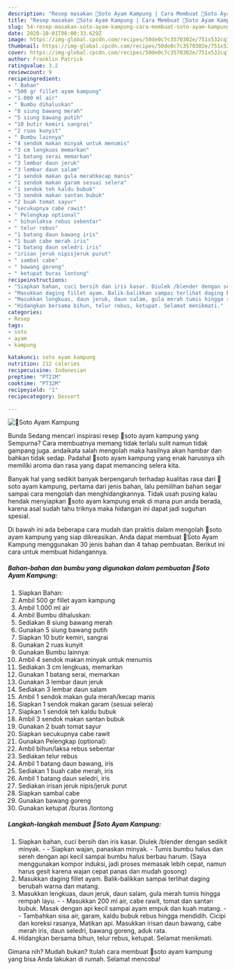 ```yaml
---
description: "Resep masakan 🐓Soto Ayam Kampung | Cara Membuat 🐓Soto Ayam Kampung Yang Sempurna"
title: "Resep masakan 🐓Soto Ayam Kampung | Cara Membuat 🐓Soto Ayam Kampung Yang Sempurna"
slug: 54-resep-masakan-soto-ayam-kampung-cara-membuat-soto-ayam-kampung-yang-sempurna
date: 2020-10-01T06:00:33.629Z
image: https://img-global.cpcdn.com/recipes/50de0c7c3570302e/751x532cq70/🐓soto-ayam-kampung-foto-resep-utama.jpg
thumbnail: https://img-global.cpcdn.com/recipes/50de0c7c3570302e/751x532cq70/🐓soto-ayam-kampung-foto-resep-utama.jpg
cover: https://img-global.cpcdn.com/recipes/50de0c7c3570302e/751x532cq70/🐓soto-ayam-kampung-foto-resep-utama.jpg
author: Franklin Patrick
ratingvalue: 3.2
reviewcount: 9
recipeingredient:
- " Bahan"
- "500 gr fillet ayam kampung"
- "1.000 ml air"
- " Bumbu dihaluskan"
- "8 siung bawang merah"
- "5 siung bawang putih"
- "10 butir kemiri sangrai"
- "2 ruas kunyit"
- " Bumbu lainnya"
- "4 sendok makan minyak untuk menumis"
- "3 cm lengkuas memarkan"
- "1 batang serai memarkan"
- "3 lembar daun jeruk"
- "3 lembar daun salam"
- "1 sendok makan gula merahkecap manis"
- "1 sendok makan garam sesuai selera"
- "1 sendok teh kaldu bubuk"
- "3 sendok makan santan bubuk"
- "2 buah tomat sayur"
- "secukupnya cabe rawit"
- " Pelengkap optional"
- " bihunlaksa rebus sebentar"
- " telur rebus"
- "1 batang daun bawang iris"
- "1 buah cabe merah iris"
- "1 batang daun seledri iris"
- "irisan jeruk nipisjeruk purut"
- " sambal cabe"
- " bawang goreng"
- " ketupat buras lontong"
recipeinstructions:
- "Siapkan bahan, cuci bersih dan iris kasar. Diulek /blender dengan sedikit minyak.   Siapkan wajan, panaskan minyak. Tumis bumbu halus dan sereh dengan api kecil sampai bumbu halus berbau harum. (Saya menggunakan kompor induksi, jadi proses memasak lebih cepat, namun harus gesit karena wajan cepat panas dan mudah gosong)"
- "Masukkan daging fillet ayam. Balik-balikkan sampai terlihat daging berubah warna dan matang."
- "Masukkan lengkuas, daun jeruk, daun salam, gula merah tumis hingga rempah layu.  Masukkan 200 ml air, cabe rawit, tomat dan santan bubuk. Masak dengan api kecil sampai ayam empuk dan kuah matang.  Tambahkan sisa air, garam, kaldu bubuk rebus hingga mendidih. Cicipi dan koreksi rasanya, Matikan api. Masukkan irisan daun bawang, cabe merah iris, daun seledri, bawang goreng, aduk rata."
- "Hidangkan bersama bihun, telur rebus, ketupat. Selamat menikmati."
categories:
- Resep
tags:
- soto
- ayam
- kampung

katakunci: soto ayam kampung 
nutrition: 212 calories
recipecuisine: Indonesian
preptime: "PT21M"
cooktime: "PT32M"
recipeyield: "1"
recipecategory: Dessert

---
```



![🐓Soto Ayam Kampung](https://img-global.cpcdn.com/recipes/50de0c7c3570302e/751x532cq70/🐓soto-ayam-kampung-foto-resep-utama.jpg)

Bunda Sedang mencari inspirasi resep 🐓soto ayam kampung yang Sempurna? Cara membuatnya memang tidak terlalu sulit namun tidak gampang juga. andaikata salah mengolah maka hasilnya akan hambar dan bahkan tidak sedap. Padahal 🐓soto ayam kampung yang enak harusnya sih memiliki aroma dan rasa yang dapat memancing selera kita.



Banyak hal yang sedikit banyak berpengaruh terhadap kualitas rasa dari 🐓soto ayam kampung, pertama dari jenis bahan, lalu pemilihan bahan segar sampai cara mengolah dan menghidangkannya. Tidak usah pusing kalau hendak menyiapkan 🐓soto ayam kampung enak di mana pun anda berada, karena asal sudah tahu triknya maka hidangan ini dapat jadi suguhan spesial.


Di bawah ini ada beberapa cara mudah dan praktis dalam mengolah 🐓soto ayam kampung yang siap dikreasikan. Anda dapat membuat 🐓Soto Ayam Kampung menggunakan 30 jenis bahan dan 4 tahap pembuatan. Berikut ini cara untuk membuat hidangannya.

<!--inarticleads1-->

##### Bahan-bahan dan bumbu yang digunakan dalam pembuatan 🐓Soto Ayam Kampung:

1. Siapkan  Bahan:
1. Ambil 500 gr fillet ayam kampung
1. Ambil 1.000 ml air
1. Ambil  Bumbu dihaluskan:
1. Sediakan 8 siung bawang merah
1. Gunakan 5 siung bawang putih
1. Siapkan 10 butir kemiri, sangrai
1. Gunakan 2 ruas kunyit
1. Gunakan  Bumbu lainnya:
1. Ambil 4 sendok makan minyak untuk menumis
1. Sediakan 3 cm lengkuas, memarkan
1. Gunakan 1 batang serai, memarkan
1. Gunakan 3 lembar daun jeruk
1. Sediakan 3 lembar daun salam
1. Ambil 1 sendok makan gula merah/kecap manis
1. Siapkan 1 sendok makan garam (sesuai selera)
1. Siapkan 1 sendok teh kaldu bubuk
1. Ambil 3 sendok makan santan bubuk
1. Gunakan 2 buah tomat sayur
1. Siapkan secukupnya cabe rawit
1. Gunakan  Pelengkap (optional):
1. Ambil  bihun/laksa rebus sebentar
1. Sediakan  telur rebus
1. Ambil 1 batang daun bawang, iris
1. Sediakan 1 buah cabe merah, iris
1. Ambil 1 batang daun seledri, iris
1. Sediakan irisan jeruk nipis/jeruk purut
1. Siapkan  sambal cabe
1. Gunakan  bawang goreng
1. Gunakan  ketupat /buras /lontong




<!--inarticleads2-->

##### Langkah-langkah membuat 🐓Soto Ayam Kampung:

1. Siapkan bahan, cuci bersih dan iris kasar. Diulek /blender dengan sedikit minyak.  -  - Siapkan wajan, panaskan minyak. - Tumis bumbu halus dan sereh dengan api kecil sampai bumbu halus berbau harum. (Saya menggunakan kompor induksi, jadi proses memasak lebih cepat, namun harus gesit karena wajan cepat panas dan mudah gosong)
1. Masukkan daging fillet ayam. Balik-balikkan sampai terlihat daging berubah warna dan matang.
1. Masukkan lengkuas, daun jeruk, daun salam, gula merah tumis hingga rempah layu. -  - Masukkan 200 ml air, cabe rawit, tomat dan santan bubuk. Masak dengan api kecil sampai ayam empuk dan kuah matang. -  - Tambahkan sisa air, garam, kaldu bubuk rebus hingga mendidih. Cicipi dan koreksi rasanya, Matikan api. Masukkan irisan daun bawang, cabe merah iris, daun seledri, bawang goreng, aduk rata.
1. Hidangkan bersama bihun, telur rebus, ketupat. Selamat menikmati.




Gimana nih? Mudah bukan? Itulah cara membuat 🐓soto ayam kampung yang bisa Anda lakukan di rumah. Selamat mencoba!
